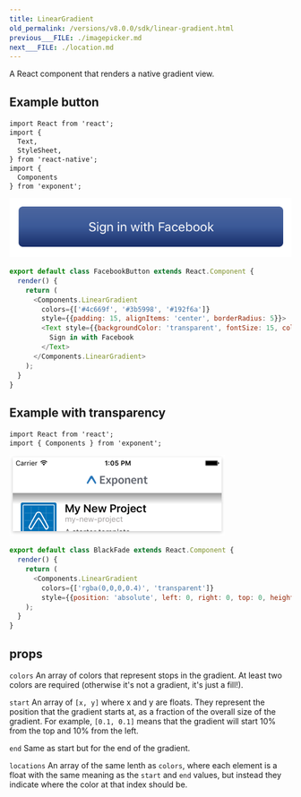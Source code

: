 ```yaml
---
title: LinearGradient
old_permalink: /versions/v8.0.0/sdk/linear-gradient.html
previous___FILE: ./imagepicker.md
next___FILE: ./location.md
---
```


A React component that renders a native gradient view.

## Example button

    import React from 'react';
    import {
      Text,
      StyleSheet,
    } from 'react-native';
    import {
      Components
    } from 'exponent';

![](./gradient-button-example.png)

```javascript
export default class FacebookButton extends React.Component {
  render() {
    return (
      <Components.LinearGradient
        colors={['#4c669f', '#3b5998', '#192f6a']}
        style={{padding: 15, alignItems: 'center', borderRadius: 5}}>
        <Text style={{backgroundColor: 'transparent', fontSize: 15, color: '#fff'}}>
          Sign in with Facebook
        </Text>
      </Components.LinearGradient>
    );
  }
}
```

## Example with transparency

    import React from 'react';
    import { Components } from 'exponent';

![](./gradient-transparency-example.png)

```javascript
export default class BlackFade extends React.Component {
  render() {
    return (
      <Components.LinearGradient
        colors={['rgba(0,0,0,0.4)', 'transparent']}
        style={{position: 'absolute', left: 0, right: 0, top: 0, height: 20}} />
    );
  }
}
```

## props

 `colors`
An array of colors that represent stops in the gradient. At least two colors are required (otherwise it's not a gradient, it's just a fill!).

 `start`
An array of `[x, y]` where x and y are floats. They represent the position that the gradient starts at, as a fraction of the overall size of the gradient. For example, `[0.1, 0.1]` means that the gradient will start 10% from the top and 10% from the left.

 `end`
Same as start but for the end of the gradient.

 `locations`
An array of the same lenth as `colors`, where each element is a float with the same meaning as the `start` and `end` values, but instead they indicate where the color at that index should be.
